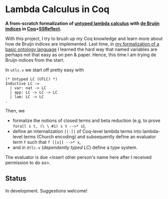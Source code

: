 # Lambda Calculus in Coq

**A from-scratch formalization of [untyped lambda calculus](https://en.wikipedia.org/wiki/Lambda_calculus) with [de Bruijn indices](https://en.wikipedia.org/wiki/De_Bruijn_index) in [Coq](https://coq.inria.fr/)+[SSReflect](https://coq.inria.fr/refman/proof-engine/ssreflect-proof-language.html).**

With this project, I try to brush up my Coq knowledge and learn more about how de Bruijn indices are implemented. Last time, in [my formalization of a basic ontology language](https://github.com/ComFreek/basic-ontology-language) I learned the hard way that named variables are perhaps not that easy as on pen & paper. Hence, this time I am trying de Bruijn indices from the start.

In `utlc.v` we start off pretty easy with

```coq
(* Untyped LC (UTLC) *)
Inductive LC :=
  | var: nat -> LC
  | app: LC -> LC -> LC
  | lam: LC -> LC
.
```

Then, we

- formalize the notions of closed terms and beta reduction (e.g. to prove `forall s t, (\ \ #1) s t -->* s`),
- define an internalization `[[-]]` of Coq-level lambda terms into lambda-level terms (Church encoding) and subsequently define an evaluator term `f` such that `f [[x]] -->* x`,
- and in `dtlc.v` (*dependently typed LC*) define a type system.

The evaluator is due <insert other person's name here after I received permission to do so>.

## Status

In development. Suggestions welcome!